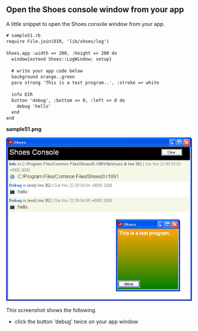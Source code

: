 Open the Shoes console window from your app
-------------------------------------------
A little snippet to open the Shoes console window from your app.

	# sample51.rb
	require File.join(DIR, 'lib/shoes/log')
	
	Shoes.app :width => 200, :height => 200 do
	  window{extend Shoes::LogWindow; setup}
	
	  # write your app code below
	  background orange..green
	  para strong 'This is a test program..', :stroke => white
	  
	  info DIR
	  button 'debug', :bottom => 0, :left => 0 do
	    debug 'hello'
	  end
	end

**sample51.png**

![sample51.png](http://github.com/ashbb/shoes_tutorial_html/raw/master/images/sample51.png)

This screenshot shows the following.
+ click the button 'debug' twice on your app window



